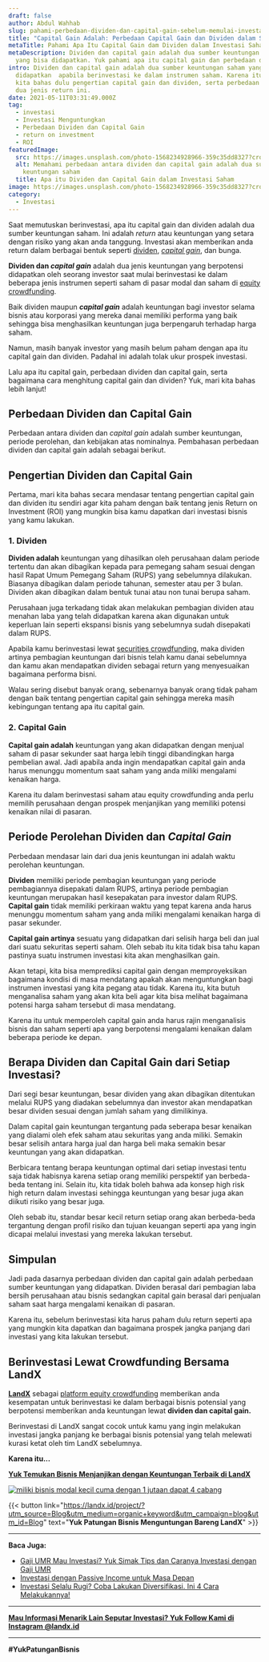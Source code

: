 ```yaml
---
draft: false
author: Abdul Wahhab
slug: pahami-perbedaan-dividen-dan-capital-gain-sebelum-memulai-investasi
title: "Capital Gain Adalah: Perbedaan Capital Gain dan Dividen dalam Saham"
metaTitle: Pahami Apa Itu Capital Gain dam Dividen dalam Investasi Saham
metaDescription: Dividen dan capital gain adalah dua sumber keuntungan saham
  yang bisa didapatkan. Yuk pahami apa itu capital gain dan perbedaan dividen.
intro: Dividen dan capital gain adalah dua sumber keuntungan saham yang bisa
  didapatkan  apabila berinvestasi ke dalam instrumen saham. Karena itu, yuk
  kita bahas dulu pengertian capital gain dan dividen, serta perbedaan antara
  dua jenis return ini.
date: 2021-05-11T03:31:49.000Z
tag:
  - investasi
  - Investasi Menguntungkan
  - Perbedaan Dividen dan Capital Gain
  - return on investment
  - ROI
featuredImage:
  src: https://images.unsplash.com/photo-1568234928966-359c35dd8327?crop=entropy&cs=tinysrgb&fit=max&fm=jpg&ixid=MnwxMTc3M3wwfDF8c2VhcmNofDF8fHByb2ZpdHxlbnwwfHx8fDE2NDAwMjE0NDk&ixlib=rb-1.2.1&q=80&w=1080
  alt: Memahami perbedaan antara dividen dan capital gain adalah dua sumber
    keuntungan saham
  title: Apa itu Dividen dan Capital Gain dalam Investasi Saham
image: https://images.unsplash.com/photo-1568234928966-359c35dd8327?crop=entropy&cs=tinysrgb&fit=max&fm=jpg&ixid=MnwxMTc3M3wwfDF8c2VhcmNofDF8fHByb2ZpdHxlbnwwfHx8fDE2NDAwMjE0NDk&ixlib=rb-1.2.1&q=80&w=1080
category:
  - Investasi
---
```

Saat memutuskan berinvestasi, apa itu capital gain dan dividen adalah dua sumber keuntungan saham. Ini adalah *return* atau keuntungan yang setara dengan risiko yang akan anda tanggung. Investasi akan memberikan anda return dalam berbagai bentuk seperti [dividen](https://landx.id/), *[capital gain](https://landx.id/)*, dan bunga.

**Dividen dan *capital gain*** adalah dua jenis keuntungan yang berpotensi didapatkan oleh seorang investor saat mulai berinvestasi ke dalam beberapa jenis instrumen seperti saham di pasar modal dan saham di [equity crowdfunding](https://landx.id/).

Baik dividen maupun ***capital gain*** adalah keuntungan bagi investor selama bisnis atau korporasi yang mereka danai memiliki performa yang baik sehingga bisa menghasilkan keuntungan juga berpengaruh terhadap harga saham.

Namun, masih banyak investor yang masih belum paham dengan apa itu capital gain dan dividen. Padahal ini adalah tolak ukur prospek investasi. 

Lalu apa itu capital gain, perbedaan dividen dan capital gain, serta bagaimana cara menghitung capital gain dan dividen? Yuk, mari kita bahas lebih lanjut!

## Perbedaan Dividen dan Capital Gain

Perbedaan antara dividen dan *capital gain* adalah sumber keuntungan, periode perolehan, dan kebijakan atas nominalnya. Pembahasan perbedaan dividen dan capital gain adalah sebagai berikut.

## Pengertian Dividen dan Capital Gain

Pertama, mari kita bahas secara mendasar tentang pengertian capital gain dan dividen itu sendiri agar kita paham dengan baik tentang jenis Return on Investment (ROI) yang mungkin bisa kamu dapatkan dari investasi bisnis yang kamu lakukan.

### 1. Dividen

**Dividen adalah** keuntungan yang dihasilkan oleh perusahaan dalam periode tertentu dan akan dibagikan kepada para pemegang saham sesuai dengan hasil Rapat Umum Pemegang Saham (RUPS) yang sebelumnya dilakukan. Biasanya dibagikan dalam periode tahunan, semester atau per 3 bulan. Dividen akan dibagikan dalam bentuk tunai atau non tunai berupa saham.

Perusahaan juga terkadang tidak akan melakukan pembagian dividen atau menahan laba yang telah didapatkan karena akan digunakan untuk keperluan lain seperti ekspansi bisnis yang sebelumnya sudah disepakati dalam RUPS.

Apabila kamu berinvestasi lewat [securities crowdfunding](https://landx.id/project/?utm_source=Blog&utm_medium=organic+keyword&utm_campaign=blog&utm_id=Blog), maka dividen artinya pembagian keuntungan dari bisnis telah kamu danai sebelumnya dan kamu akan mendapatkan dividen sebagai return yang menyesuaikan bagaimana performa bisni.

Walau sering disebut banyak orang, sebenarnya banyak orang tidak paham dengan baik tentang pengertian capital gain sehingga mereka masih kebingungan tentang apa itu capital gain.

### 2. Capital Gain

**Capital gain adalah** keuntungan yang akan didapatkan dengan menjual saham di pasar sekunder saat harga lebih tinggi dibandingkan harga pembelian awal.  Jadi apabila anda ingin mendapatkan capital gain anda harus menunggu momentum saat saham yang anda miliki mengalami kenaikan harga.

Karena itu dalam berinvestasi saham atau equity crowdfunding anda perlu memilih perusahaan dengan prospek menjanjikan yang memiliki potensi kenaikan nilai di pasaran.

## Periode Perolehan Dividen dan *Capital Gain*

Perbedaan mendasar lain dari dua jenis keuntungan ini adalah waktu perolehan keuntungan.

**Dividen** memiliki periode pembagian keuntungan yang periode pembagiannya disepakati dalam RUPS, artinya periode pembagian keuntungan merupakan hasil kesepakatan para investor dalam RUPS. **Capital gain** tidak memiliki perkiraan waktu yang tepat karena anda harus menunggu momentum saham yang anda miliki mengalami kenaikan harga di pasar sekunder.

**Capital gain artinya** sesuatu yang didapatkan dari selisih harga beli dan jual dari suatu sekuritas seperti saham. Oleh sebab itu kita tidak bisa tahu kapan pastinya suatu instrumen investasi kita akan menghasilkan gain.

Akan tetapi, kita bisa memprediksi capital gain dengan memproyeksikan bagaimana kondisi di masa mendatang apakah akan menguntungkan bagi instrumen investasi yang kita pegang atau tidak. Karena itu, kita butuh menganalisa saham yang akan kita beli agar kita bisa melihat bagaimana potensi harga saham tersebut di masa mendatang.

Karena itu untuk memperoleh capital gain anda harus rajin menganalisis bisnis dan saham seperti apa yang berpotensi mengalami kenaikan dalam beberapa periode ke depan.

## Berapa Dividen dan Capital Gain dari Setiap Investasi?

Dari segi besar keuntungan, besar dividen yang akan dibagikan ditentukan melalui RUPS yang diadakan sebelumnya dan investor akan mendapatkan besar dividen sesuai dengan jumlah saham yang dimilikinya.

Dalam capital gain keuntungan tergantung pada seberapa besar kenaikan yang dialami oleh efek saham atau sekuritas yang anda miliki. Semakin besar selisih antara harga jual dan harga beli maka semakin besar keuntungan yang akan didapatkan.

Berbicara tentang berapa keuntungan optimal dari setiap investasi tentu saja tidak habisnya karena setiap orang memiliki perspektif yan berbeda-beda tentang ini. Selain itu, kita tidak boleh bahwa ada konsep high risk high return dalam investasi sehingga keuntungan yang besar juga akan diikuti risiko yang besar juga.

Oleh sebab itu, standar besar kecil return setiap orang akan berbeda-beda tergantung dengan profil risiko dan tujuan keuangan seperti apa yang ingin dicapai melalui investasi yang mereka lakukan tersebut.

## Simpulan

Jadi pada dasarnya perbedaan dividen dan capital gain adalah perbedaan sumber keuntungan yang didapatkan. Dividen berasal dari pembagian laba bersih perusahaan atau bisnis sedangkan capital gain berasal dari penjualan saham saat harga mengalami kenaikan di pasaran.

Karena itu, sebelum berinvestasi kita harus paham dulu return seperti apa yang mungkin kita dapatkan dan bagaimana prospek jangka panjang dari investasi yang kita lakukan tersebut.

## Berinvestasi Lewat Crowdfunding Bersama LandX

**[LandX](https://landx.id/)**  sebagai [platform equity crowdfunding](https://landx.id/) memberikan anda kesempatan untuk berinvestasi ke dalam berbagai bisnis potensial yang berpotensi memberikan anda keuntungan lewat **dividen dan capital gain.** 

Berinvestasi di LandX  sangat cocok untuk kamu yang ingin melakukan investasi jangka panjang ke berbagai bisnis potensial yang telah melewati kurasi ketat oleh tim LandX sebelumnya.

**Karena itu...**

**[Yuk Temukan Bisnis Menjanjikan dengan Keuntungan Terbaik di LandX](https://landx.id/project/?utm_source=Blog&utm_medium=organic+keyword&utm_campaign=blog&utm_id=Blog)**

[![miliki bisnis modal kecil cuma dengan 1 jutaan dapat 4 cabang ](https://accountgram-production.sfo2.cdn.digitaloceanspaces.com/landx_ghost/2021/11/jadi-owner-bisnis-hanya-1-jutaan-dengan-cuan-yang-sangat-menjanjikan.png)](https://landx.id/project/?utm_source=Blog&utm_medium=organic+keyword&utm_campaign=blog&utm_id=Blog)

{{< button link="https://landx.id/project/?utm_source=Blog&utm_medium=organic+keyword&utm_campaign=blog&utm_id=Blog" text="**Yuk Patungan Bisnis Menguntungan Bareng LandX**" >}}

- - -

**Baca Juga:**

* [Gaji UMR Mau Investasi? Yuk Simak Tips dan Caranya Investasi dengan Gaji UMR](https://landx.id/blog/cara-investasi-dengan-gaji-umr/)
* [Investasi dengan Passive Income untuk Masa Depan](https://landx.id/blog/investasi-dengan-passive-income-untuk-masa-depan/)
* [Investasi Selalu Rugi? Coba Lakukan Diversifikasi. Ini 4 Cara Melakukannya!](https://landx.id/blog/arti-penting-diversifikasi-dalam-investasi/)

- - -

**[Mau Informasi Menarik Lain Seputar Investasi? Yuk Follow Kami di Instagram @landx.id](https://www.instagram.com/landx.id/)**

- - -

**\#YukPatunganBisnis**